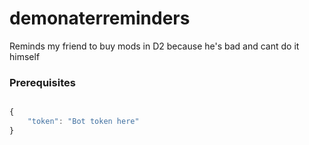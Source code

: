 # demonaterreminders
Reminds my friend to buy mods in D2 because he's bad and cant do it himself


### Prerequisites

```javascript

{
    "token": "Bot token here"
}

```